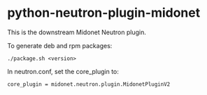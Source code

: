 python-neutron-plugin-midonet
=============================

This is the downstream Midonet Neutron plugin.

To generate deb and rpm packages:

```
./package.sh <version>
```

In neutron.conf, set the core_plugin to:

```
core_plugin = midonet.neutron.plugin.MidonetPluginV2
```
